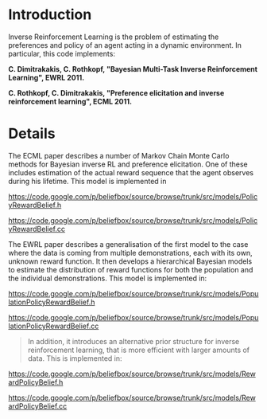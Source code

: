 # Introduction #

Inverse Reinforcement Learning is the problem of estimating the preferences and policy of an agent acting in a dynamic environment. In particular, this code implements:

**C. Dimitrakakis, C. Rothkopf, "Bayesian Multi-Task Inverse Reinforcement Learning", EWRL 2011.**

**C. Rothkopf, C. Dimitrakakis, "Preference elicitation and inverse reinforcement learning", ECML 2011.**


# Details #

The ECML paper describes a number of Markov Chain Monte Carlo methods for Bayesian inverse RL and preference elicitation. One of these includes estimation of the actual reward sequence that the agent observes during his lifetime. This model is implemented in

https://code.google.com/p/beliefbox/source/browse/trunk/src/models/PolicyRewardBelief.h

https://code.google.com/p/beliefbox/source/browse/trunk/src/models/PolicyRewardBelief.cc


The EWRL paper describes a generalisation of the first model to the case where the data is coming from multiple demonstrations, each with its own, unknown reward function. It then develops a hierarchical Bayesian models to estimate the distribution of reward functions for both the population and the individual demonstrations. This model is implemented in:

https://code.google.com/p/beliefbox/source/browse/trunk/src/models/PopulationPolicyRewardBelief.h

https://code.google.com/p/beliefbox/source/browse/trunk/src/models/PopulationPolicyRewardBelief.cc

> In addition, it introduces an alternative prior structure for inverse reinforcement learning, that is more efficient with larger amounts of data. This is implemented in:

https://code.google.com/p/beliefbox/source/browse/trunk/src/models/RewardPolicyBelief.h


https://code.google.com/p/beliefbox/source/browse/trunk/src/models/RewardPolicyBelief.cc
